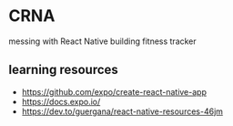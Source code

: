 # CRNA

messing with React Native building fitness tracker

## learning resources

- https://github.com/expo/create-react-native-app
- https://docs.expo.io/
- https://dev.to/guergana/react-native-resources-46jm
